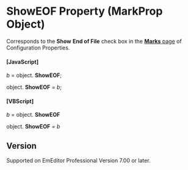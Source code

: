 # ShowEOF Property (MarkProp Object)

Corresponds to the **Show**
**End of File** check box in the
[**Marks** page](../../dlg/properties/marks/index) of Configuration Properties.

#### \[JavaScript\]

_b_ =
object. **ShowEOF**;

object. **ShowEOF** = _b_;

#### \[VBScript\]

_b_ =
object. **ShowEOF**

object. **ShowEOF** = _b_

## Version

Supported on EmEditor Professional Version 7.00 or later.
